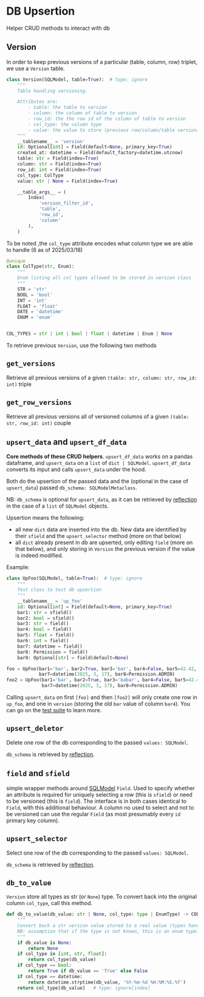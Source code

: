 # DB Upsertion

Helper CRUD methods to interact with db

## Version

In order to keep previous versions of a particular (table, column, row) triplet, we use a `Version` table.

```python
class Version(SQLModel, table=True):  # type: ignore
    """
    Table handling versioning.

    Attributes are:
        - table: the table to version
        - column: the column of table to version
        - row_id: the the row id of the column of table to version
        - col_type: the column type
        - value: the value to store (previous row/column/table version)
    """
    __tablename__ = 'version'
    id: Optional[int] = Field(default=None, primary_key=True)
    created_at: datetime = Field(default_factory=datetime.utcnow)
    table: str = Field(index=True)
    column: str = Field(index=True)
    row_id: int = Field(index=True)
    col_type: ColType
    value: str | None = Field(index=True)

    __table_args__ = (
        Index(
            'version_filter_id',
            'table',
            'row_id',
            'column'
        ),
    )
```

To be noted ,the `col_type` attribute encodes what column type we are able to handle (6 as of 2025/03/18)

```python
@unique
class ColType(str, Enum):
    """
    Enum listing all col types allowed to be stored in version class
    """
    STR = 'str'
    BOOL = 'bool'
    INT = 'int'
    FLOAT = 'float'
    DATE = 'datetime'
    ENUM = 'enum'


COL_TYPES = str | int | bool | float | datetime | Enum | None
```

To retrieve previous `Version`, use the following two methods

## `get_versions`

Retrieve all previous versions of a given `(table: str, column: str, row_id: int)` triple

## `get_row_versions`

Retrieve all previous versions all of versioned columns of a given `(table: str, row_id: int)` couple

## `upsert_data` and `upsert_df_data`

**Core methods of these CRUD helpers**. `upsert_df_data` works on a pandas dataframe, and `upsert_data` 
on a `list` of `dict | SQLModel`. `upsert_df_data` converts its input and calls `upsert_data` under the hood.

Both do the upsertion of the passed data and the (optional in the case of `upsert_data`) passed `db_schema: SQLModelMetaclass`. 

NB: `db_schema` is optional for `upsert_data`, as it can be retrieved by 
<a href=https://en.wikipedia.org/wiki/Reflective_programming class="external-link" target="_blank">reflection</a> in the case of a `list` of `SQLModel` objects. 

Upsertion means the following:

- all new `dict` data are inserted into the db. New data are identified by their `sfield` and the `upsert_selector` method (more on that below)
- all `dict` already present in db are upserted, only editing `field` (more on that below), and only storing in `Version` the previous version if the value
  is indeed modified.
  
Example:

```python
class UpFoo(SQLModel, table=True):  # type: ignore
    """
    Test class to test db upsertion
    """
    __tablename__ = 'up_foo'
    id: Optional[int] = Field(default=None, primary_key=True)
    bar1: str = sfield()
    bar2: bool = sfield()
    bar3: str = field()
    bar4: bool = field()
    bar5: float = field()
    bar6: int = field()
    bar7: datetime = field()
    bar8: Permission = field()
    bar9: Optional[str] = field(default=None)

foo = UpFoo(bar1='bar', bar2=True, bar3='bar', bar4=False, bar5=42.42, bar6=42,
            bar7=datetime(2025, 3, 17), bar8=Permission.ADMIN)
foo2 = UpFoo(bar1='bar', bar2=True, bar3='babar', bar4=False, bar5=42.42, bar6=42,
             bar7=datetime(2025, 3, 17), bar8=Permission.ADMIN)
```
Calling `upsert_data` on first `[foo]` and then `[foo2]` will only create one row in `up_foo`, 
and one in `version` (storing the old `bar` value of column `bar4`). You can go on the <a href=https://github.com/SE-Sustainability-OSS/ecodev-core/blob/main/tests/functional/test_db_upsertion.py class="external-link" target="_blank">test suite</a> to learn more.

## `upsert_deletor`

Delete one row of the db corresponding to the passed `values: SQLModel`. 

`db_schema` is retrieved by <a href=https://en.wikipedia.org/wiki/Reflective_programming class="external-link" target="_blank">reflection</a>.

## `field` and `sfield`

simple wrapper methods around <a href=https://sqlmodel.tiangolo.com/ class="external-link" target="_blank">SQLModel</a> `Field`. 
Used to specify whether an attribute is required for uniquely selecting a row (this is `sfield`) or need to be versioned (this is `field`).
The interface is in both cases identical to `Field`, with this additional behaviour. A column no used to select and not to be versioned can use the
regular `Field` (as most presumably every `id` primary key column).

## `upsert_selector`

Select one row of the db corresponding to the passed `values: SQLModel`. 

`db_schema` is retrieved by <a href=https://en.wikipedia.org/wiki/Reflective_programming class="external-link" target="_blank">reflection</a>.

## `db_to_value`

`Version` store all types as str (or `None`) type. To convert back into the original column `col_type`, call this method. 

```python
def db_to_value(db_value: str | None, col_type: type | EnumType) -> COL_TYPES:
    """
    Convert back a str version value stored to a real value (types hancled listed in ColType)
    NB: assumption that if the type is not known, this is an enum type.
    """
    if db_value is None:
        return None
    if col_type in [int, str, float]:
        return col_type(db_value)
    if col_type == bool:
        return True if db_value == 'True' else False
    if col_type == datetime:
        return datetime.strptime(db_value, '%Y-%m-%d %H:%M:%S.%f')
    return col_type[db_value]   # type: ignore[index]
```